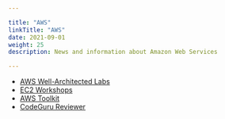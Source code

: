 ```yaml
---

title: "AWS"  
linkTitle: "AWS"  
date: 2021-09-01  
weight: 25
description: News and information about Amazon Web Services

---
```


* [AWS Well-Architected Labs](https://wellarchitectedlabs.com/)
* [EC2 Workshops](https://ec2spotworkshops.com/)
* [AWS Toolkit](https://docs.aws.amazon.com/toolkit-for-vscode/latest/userguide/toolkit-navigation.html)
* [CodeGuru Reviewer](https://github.com/marketplace/actions/codeguru-reviewer)
